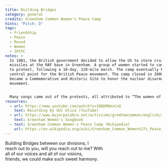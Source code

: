 ```yaml
---
title: Building Bridges
category: general
credits: Greenham Common Women's Peace Camp
hints: "Pitch: D"
tags:
  - Friendship
  - Peace
  - Round
  - Women
  - 20thC
notes: >
  In 1981, the British government decided to allow the US to store cruise
  missiles at the RAF base in Greenham. A group of women started to camp there
  to protest, following a 10-day, 120-mile march. The camp eventually became a
  central point for the British Peace movement. The camp closed in 2000 and
  became a Commemorative and Historic Site to honor the nuclear disarmament
  movement.


  Many songs came out of the protests, all attributed to “The women of the Greenham Common Peace Camp", and not credited to individuals. "There's been lots of women involved one way, or another:  women writing songs (and adapting well known men's songs); women inspiring songs, listening, joining in, collecting songs, singing for music-writing, writing-out words [...] We felt, because it would be impossible to name _all_ the women, many unknown to us, [...]  there would be no 'credits' list."
resources:
  - url: https://www.youtube.com/watch?v=1NQUMOmvCnQ
    text: Recording by UUC Utica (YouTube)
  - url: https://www.mujerpalabra.net/activismo/greehamcommon/english/artwork/GreenhamSongbook.pdf
    text: Greenham Women's Songbook
  - text: Greenham Common Women's Peace Camp (Wikipedia)
    url: https://en.wikipedia.org/wiki/Greenham_Common_Women%27s_Peace_Camp
---
```

Building Bridges between our divisions, I\
reach out to you, will you reach out to me? With\
all of our voices and all of our visions,\
friends, we could make such sweet harmony.
